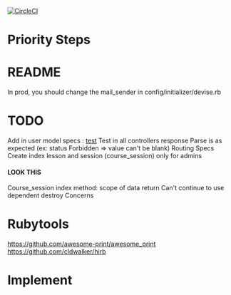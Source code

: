 [![CircleCI](https://circleci.com/gh/Showner/THP2api/tree/master.svg?style=svg)](https://circleci.com/gh/Showner/THP2api/tree/master)

# Priority Steps

# README

In prod, you should change the mail_sender in config/initializer/devise.rb

# TODO

Add in user model specs : [test](https://github.com/Showner/THP2api/pull/51/files/77293378f8615db6a7cadad143a9e6c33fe0a8fe#diff-12b107c16792b9ecba685e51b51826f1)
Test in all controllers response Parse is as expected (ex: status Forbidden => value can't be blank)
Routing Specs
Create index lesson and session (course_session) only for admins

#### LOOK THIS

Course_session index method: scope of data return
Can't continue to use dependent destroy
Concerns


# Rubytools

https://github.com/awesome-print/awesome_print 
https://github.com/cldwalker/hirb

# Implement

